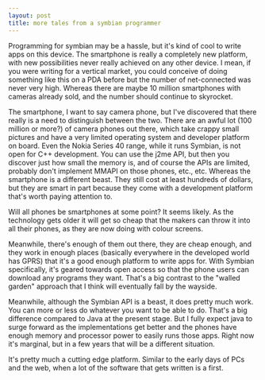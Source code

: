 ```yaml
---
layout: post
title: more tales from a symbian programmer 
---
```



Programming for symbian may be a hassle, but it's kind of cool to write apps on this device. The smartphone is really a completely new platform, with new possibilities never really achieved on any other device. I mean, if you were writing for a vertical market, you could conceive of doing something like this on a PDA before but the number of net-connected was never very high. Whereas there are maybe 10 million smartphones with cameras already sold, and the number should continue to skyrocket. 

The smartphone, I want to say camera phone, but I've discovered that there really is a need to distinguish between the two. There are an awful lot (100 million or more?) of camera phones out there, which take crappy small pictures and have a very limited operating system and developer platform on board. Even the Nokia Series 40 range, while it runs Symbian, is not open for C++ development. You can use the j2me API, but then you discover just how small the memory is, and of course the APIs are limited, probably don't implement MMAPI on those phones, etc., etc. Whereas the smartphone is a different beast. They still cost at least hundreds of dollars, but they are smart in part because they come with a development platform that's worth paying attention to. 

Will all phones be smartphones at some point? It seems likely. As the technology gets older it will get so cheap that the makers can throw it into all their phones, as they are now doing with colour screens. 

Meanwhile, there's enough of them out there, they are cheap enough, and they work in enough places (basically everywhere in the developed world has GPRS) that it's a good enough platform to write apps for. With Symbian specifically, it's geared towards open access so that the phone users can download any programs they want. That's a big contrast to the "walled garden" approach that I think will eventually fall by the wayside. 

Meanwhile, although the Symbian API is a beast, it does pretty much work. You can more or less do whatever you want to be able to do. That's a big difference compared to Java at the present stage. But I fully expect java to surge forward as the implementations get better and the phones have enough memory and processor power to easily runs those apps. Right now it's marginal, but in a few years that will be a different situation. 

It's pretty much a cutting edge platform. Similar to the early days of PCs and the web, when a lot of the software that gets written is a first.

